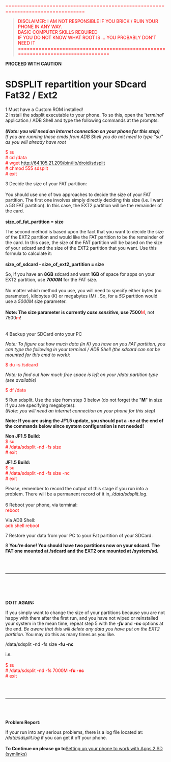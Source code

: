 <font color='#FF0000'>=================================================================================</font><br>
<blockquote><font color='#FF0000'>DISCLAIMER: I AM NOT RESPONSIBLE IF YOU BRICK / RUIN YOUR PHONE IN ANY WAY.</font>    <br>
<font color='#FF0000'>BASIC COMPUTER SKILLS REQUIRED</font>                                                 <br>
<font color='#FF0000'>IF YOU DO NOT KNOW WHAT ROOT IS ... YOU PROBABLY DON'T NEED IT</font>                 <br>
<font color='#FF0000'>=================================================================================</font><br></blockquote>


<b>PROCEED WITH CAUTION</b>

<h1>SDSPLIT repartition your SDcard Fat32 / Ext2</h1>

1 Must have a Custom ROM installed!<br>
2 Install the sdsplit executable to your phone. To so this, open the '<i>terminal</i>' application / ADB Shell and type the following commands at the prompts:<br><br>
<b><i>(Note: you will need an internet connection on your phone for this step)</i></b><br>
<i>If you are running these cmds from ADB Shell you do not need to type "su" as you will already have root</i>

<font color='#FF0000'>$ su</font> <br>
<font color='#FF0000'># cd /data</font> <br>
<font color='#FF0000'># wget <a href='http://64.105.21.209/bin/lib/droid/sdsplit'>http://64.105.21.209/bin/lib/droid/sdsplit</a></font> <br>
<font color='#FF0000'># chmod 555 sdsplit</font> <br>
<font color='#FF0000'># exit</font><br>

3 Decide the size of your FAT partition:<br>
<br>
You should use one of two approaches to decide the size of your FAT partition. The first one involves simply directly deciding this size (i.e. I want a 5G FAT partition). In this case, the EXT2 partition will be the remainder of the card.<br>
<br>
<b>size_of_fat_partition = size</b>

The second method is based upon the fact that you want to decide the size of the EXT2 partition and would like the FAT partition to be the remainder of the card. In this case, the size of the FAT partition will be based on the size of your sdcard and the size of the EXT2 partition that you want. Use this formula to calculate it:<br>
<br>
<b>size_of_sdcard - size_of_ext2_partition = size</b>

So, if you have an <b>8GB</b> sdcard and want <b>1GB</b> of space for apps on your EXT2 partition, use <b><i>7000M</i></b> for the FAT size.<br>
<br>
No matter which method you use, you will need to specify either bytes (no parameter), kilobytes (K) or megabytes (M) . So, for a <i>5G</i> partition would use a <i>5000M</i> size parameter.<br>
<br>
<b>Note: The size parameter is currently <i>case</i> <i>sensitive</i>, use 7500</b><font color='#FF0000'>M</font>, not 7500<font color='#FF0000'>m</font>!<br>
<br>
<br>
4 Backup your SDCard onto your PC <br>

<i>Note: To figure out how much data (in K) you have on you FAT partition, you can type the following in your terminal / ADB Shell (the sdcard can not be mounted for this cmd to work):</i>

<font color='#FF0000'>$ du -s /sdcard</font>

<i>Note: to find out how much free space is left on your /data partition type (see available)</i>

<font color='#FF0000'>$ df /data</font>

5 Run sdsplit. Use the size from step 3 below (do not forget the "<b>M</b>" in size if you are specifying megabytes):<br>
<i>(Note: you will need an internet connection on your phone for this step)</i>


<b>Note: If you are using the JF1.5 update, you should put a <i>-nc</i> at the end of the commands below since system configuration is not needed!</b>

<b>Non JF1.5 Build:</b><br>
<font color='#FF0000'>$ su</font><br>
<font color='#FF0000'># /data/sdsplit -nd -fs size</font><br>
<font color='#FF0000'># exit</font><br>

<b>JF1.5 Build:</b><br>
<font color='#FF0000'>$ su</font><br>
<font color='#FF0000'># /data/sdsplit -nd -fs size -nc</font><br>
<font color='#FF0000'># exit</font><br>

Please, remember to record the output of this stage if you run into a problem. There will be a permanent record of it in, <i>/data/sdsplit.log</i>.<br>
<br>
6 Reboot your phone, via terminal:<br>
<font color='#FF0000'>reboot</font><br>

Via ADB Shell:<br>
<font color='#FF0000'>adb shell reboot</font><br>

7 Restore your data from your PC to your Fat partition of your SDCard.<br>

8 <b>You're done! You should have two partitions now on your sdcard. The FAT one mounted at /sdcard and the EXT2 one mounted at /system/sd.</b>

<br>
<br>
<hr><br>
<br>
<br>
<br>
<b>DO IT AGAIN:</b>

If you simply want to change the size of your partitions because you are not happy with them after the first run, and you have not wiped or reinstalled your system in the mean time, repeat step 5 with the <b><i>-fu</i></b> and <b><i>-nc</i></b> options at the end. <i>Be aware that this will delete any data you have put on the EXT2 partition</i>. You may do this as many times as you like.<br>

/data/sdsplit -nd -fs size <b>-fu -nc</b><br>

i.e. <br><br>
<font color='#FF0000'>$ su</font><br>
<font color='#FF0000'># /data/sdsplit -nd -fs 7000M <b>-fu -nc</b></font><br>
<font color='#FF0000'># exit</font><br>

<br>
<br>
<hr><br>
<br>
<br>
<b>Problem Report:</b>

If your run into any serious problems, there is a log file located at: <i>/data/sdsplit.log</i> if you can get it off your phone.<br>
<br>
<b>To Continue on please go to</b><a href='http://code.google.com/p/android-roms/wiki/A2SD'>Setting up your phone to work with Apps 2 SD (symlinks)</a>